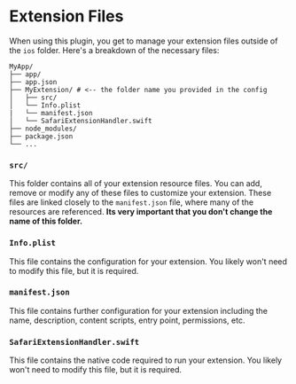 # Extension Files

When using this plugin, you get to manage your extension files outside of the `ios` folder. Here's a breakdown of the necessary files:

```console
MyApp/
├── app/
├── app.json
├── MyExtension/ # <-- the folder name you provided in the config
│   ├── src/
│   └── Info.plist
|   └── manifest.json
│   └── SafariExtensionHandler.swift
├── node_modules/
├── package.json
└── ...
```

### `src/`

This folder contains all of your extension resource files. You can add, remove or modify any of these files to customize your extension. These files are linked closely to the `manifest.json` file, where many of the resources are referenced. **Its very important that you don't change the name of this folder.**

### `Info.plist`

This file contains the configuration for your extension. You likely won't need to modify this file, but it is required.

### `manifest.json`

This file contains further configuration for your extension including the name, description, content scripts, entry point, permissions, etc.

### `SafariExtensionHandler.swift`

This file contains the native code required to run your extension. You likely won't need to modify this file, but it is required.

